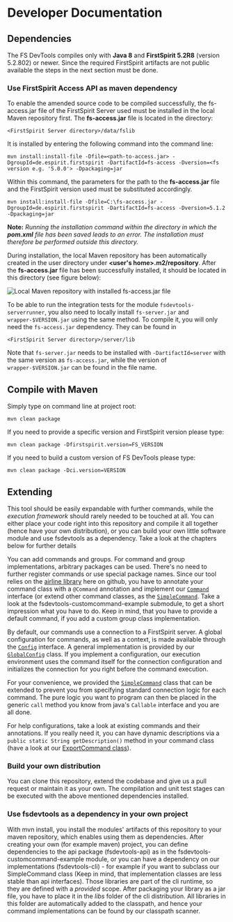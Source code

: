 # Developer Documentation

## Dependencies
The FS DevTools compiles only with **Java 8** and **FirstSpirit 5.2R8** (version 5.2.802) or newer. Since the required FirstSpirit artifacts are not public available the steps in the next section must be done.

### Use FirstSpirit Access API as maven dependency

To enable the amended source code to be compiled successfully, the fs-access.jar file of the FirstSpirit Server used must be installed in the local Maven repository first. The **fs-access.jar** file is located in the directory:

```
<FirstSpirit Server directory>/data/fslib
```

It is installed by entering the following command into the command line:

```
mvn install:install-file -Dfile=<path-to-access.jar> -DgroupId=de.espirit.firstspirit -DartifactId=fs-access -Dversion=<fs version e.g. '5.0.0'> -Dpackaging=jar
```

Within this command, the parameters for the path to the **fs-access.jar** file and the FirstSpirit version used must be substituted accordingly.

```
mvn install:install-file -Dfile=C:\fs-access.jar -DgroupId=de.espirit.firstspirit -DartifactId=fs-access -Dversion=5.1.2 -Dpackaging=jar
```

**Note:** *Running the installation command within the directory in which the **pom.xml** file has been saved leads to an error. The installation must therefore be performed outside this directory.*

During installation, the local Maven repository has been automatically created in the user directory under **<user's home>.m2/repository**. After the **fs-access.jar** file has been successfully installed, it should be located in this directory (see figure below):

![Local Maven repository with installed fs-access.jar file](images/local_maven.gif)

To be able to run the integration tests for the module `fsdevtools-serverrunner`, you also need to locally install `fs-server.jar` and `wrapper-$VERSION.jar` using the same method.
To compile it, you will only need the `fs-access.jar` dependency.
They can be found in 

```
<FirstSpirit Server directory>/server/lib
```

Note that `fs-server.jar` needs to be installed with `-DartifactId=server` with the same version as `fs-access.jar`, while the version of `wrapper-$VERSION.jar` can be found in the file name.

## Compile with Maven
Simply type on command line at project root:

```
mvn clean package
```

If you need to provide a specific version and FirstSpirit version please type:

```
mvn clean package -Dfirstspirit.version=FS_VERSION
```

If you need to build a custom version of FS DevTools please type:

```
mvn clean package -Dci.version=VERSION
```


## Extending

This tool should be easily expandable with further commands, while the *execution framework* should rarely needed to be touched at all. 
You can either place your code right into this repository and compile it all together (hence have your own distribution), or you can build your own little software module and use fsdevtools as a dependency. Take a look at the chapters below for further details

You can add commands and groups. For command and group implementations, arbitrary packages can be used. There's no need to further register commands or use special package names.
Since our tool relies on the [airline library](https://github.com/airlift/airline) here on github, you have to annotate your command class with a `@Command` annotation and implement our [`Command`](https://github.com/e-Spirit/FSDevTools/blob/master/fsdevtools-cli-api/src/main/java/com/espirit/moddev/cli/api/command/Command.java) interface (or extend other command classes, as the [`SimpleCommand`](https://github.com/e-Spirit/FSDevTools/blob/master/fsdevtools-cli/src/main/java/com/espirit/moddev/cli/commands/SimpleCommand.java).
Take a look at the fsdevtools-customcommand-example submodule, to get a short impression what you have to do. Keep in mind, that you have to provide a default command, if you add a custom group class implementation.

By default, our commands use a connection to a FirstSpirit server. A global configuration for commands, as well as a context, is made available through the [`Config`](https://github.com/e-Spirit/FSDevTools/blob/master/fsdevtools-cli-api/src/main/java/com/espirit/moddev/cli/api/configuration/Config.java) interface. A general implementation is provided by our [`GlobalConfig`](https://github.com/e-Spirit/FSDevTools/blob/master/fsdevtools-cli/src/main/java/com/espirit/moddev/cli/configuration/GlobalConfig.java) class. If you implement a configuration, our execution environment uses the command itself for the connection configuration and initializes the connection for you right before the command execution.

For your convenience, we provided the [`SimpleCommand`](https://github.com/e-Spirit/FSDevTools/blob/master/fsdevtools-cli/src/main/java/com/espirit/moddev/cli/commands/SimpleCommand.java) class that can be extended to prevent you from specifying standard connection logic for each command. The pure logic you want to program can then be placed in the generic `call` method you know from java's `Callable` interface and you are all done.

For help configurations, take a look at existing commands and their annotations. If you really need it, you can have dynamic descriptions via a `public static String getDescription()` method in your command class (have a look at our [ExportCommand class](https://github.com/e-Spirit/FSDevTools/blob/master/fsdevtools-cli/src/main/java/com/espirit/moddev/cli/commands/export/ExportCommand.java)).

### Build your own distribution
You can clone this repository, extend the codebase and give us a pull request or maintain it as your own. The compilation and unit test stages can be executed with the above mentioned dependencies installed.

### Use fsdevtools as a dependency in your own project
With mvn install, you install the modules' artifacts of this repository to your maven repository, which enables using them as dependencies. After creating your own (for example maven) project,
you can define dependencies to the api package (fsdevtools-api) as in the fsdevtools-customcommand-example module, or you can have a dependency on our implementations (fsdevtools-cli) - for example if you want
to subclass our SimpleCommand class (Keep in mind, that implementation classes are less stable than api interfaces). Those libraries are part of the cli runtime, so they are defined with a *provided* scope.
After packaging your library as a jar file, you have to place it in the *libs* folder of the cli distribution. All libraries in this folder are automatically added to the classpath, and hence your command implementations can be found
by our classpath scanner.
